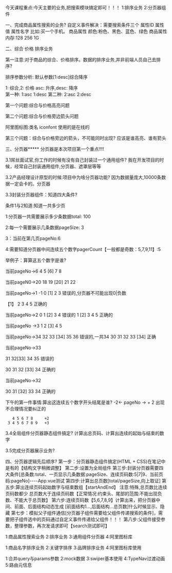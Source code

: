 今天课程重点:今天主要的业务,把搜索模块搞定即可！！！
1:排序业务
2:分页器组件






一、完成商品属性搜索的业务?
自定义事件解决：需要搜索条件三个 属性ID 属性值 属性名字
比如:买一个手机。
商品属性 颜色:粉色、黑色、蓝色、绿色
商品属性 内存:128 256 1G




二、综合 价格 排序业务

第一注意:对于商品的综合、价格排序。数据的排序业务,并非前端人员自己去排序?

排序参数分析: 默认参数[1:desc]综合降序

1: 综合,2: 价格 asc: 升序,desc: 降序  
第一种: 1:asc   1:desc
第二种: 2:asc   2:desc


第一个问题:综合与价格高亮问题



第二个问题:综合与价格旁边箭头问题

阿里图标图:类名 iconfont  使用的是在线的


第三个问题：综合与价格旁边的箭头，不可能同时出现?
应该是谁高亮、谁有箭头



三、分页器*****
分页器是本次项目第一个重点!!!!

3.1屌丝面试官,你工作的时候有没有自己封装过一个通用组件?
我在开发项目的时候，经常自己封装通用组件,分页器、遮罩层等等

3.2产品经理设计原型的时候:项目中为啥分页器功能?
因为数据量庞大,10000条数据一定会卡的。分页器



3.3封装分页器组件：知道四大条件?

条件1与2知道:知道一共多少页

1:分页器一共需要展示多少条数据total: 100

2:每一个需要展示几条数据pageSize: 3

3：当前在第几页pageNo:6

4:需要知道分页器中间连续五个数字pagerCount【一般都是奇数：5,7,9,11】:5



举例子：算算这五个数字是谁?

当前pageNo->6
 4  5 [6] 7 8

当前pageN0->20
18 19 [20] 21 22 


当前pageNo->1
 -1 0 [1] 2 3  错误的,分页器不可能出现0|负数

【1】 2 3 4 5  正确的

当前pageNo->2
0 1 [2] 3 4    错误的
1 [2] 3 4 5    正确的

当前pageNo ->3
1 2  [3]  4  5 



当前pageNo->34
32 33  [34] 35 36 错误的,一共34
30 31 32 33 [34]   正确


当前pageNo->33

31 32[33] 34 35 错误的

30 31 32 [33] 34 正确的

当前pageNo->32

30 31  [32] 33 34 正确的

下午的第一件事情:算出这连续五个数字开头结尾是谁?
-2<- pageNo -> + 2   出现不合理情况要纠正的


       4 5 6 7 8     +2
     3 4 5 6 7 8 9   +3



3.4全局组件分页器静态组件搞定?
计算出总页码、计算出连续的起始与结束的数字




3.5完成分页器展示业务?








四、分页器逻辑先后顺序?
第一步：分页器静态组件搞定(HTML + CSS)在笔记中是有的【结构文字稍微调整】
第二步:设置为全局组件
第三步:封装分页器需要四大条件[总条数:total、一页显示几条数据:pageSize、连续页码数:5|7|9、当前页码:pageNo]----App.vue测试
第四步:计算出总页数[total/pageSize,向上取证]
第五步:算出连续页码起始数字与结束数组【startAndEnd】 
注意:特殊,总页数比连续页码数都少    总页数大于连续页码数【正常情况:约束头、尾部的范围:不能出现负数、不能大于总页数】
第六步:连续页码数【5,6,7,8,9】计算出来，把分页器中间、前面、后面结构动态生成 [前面结构1...,后面结构...总页数]什么时候显示、隐藏
第七步：模拟父子组件通信[分页器子组件需要给父组件传递搜索的条件]，需要把子组件选中的页码通过自定义事件传递给父组件！！！
第八步:父组件接受参数，整理参数，再次发请求即可【search测试即可】








1:商品属性搜索业务
2:排序业务
3:通用组件分页器
4:阿里图标库


1:商品名字排序业务
2:关键字排序
3:品牌排序业务
4:阿里图标库使用





1:合并query与params参数
2:mock数据
3:swiper基本使用
4:TypeNav过渡动画
5:路由元信息








     







